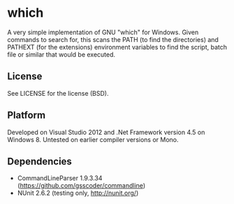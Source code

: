 which
===
A very simple implementation of GNU "which" for Windows. Given commands to
search for, this scans the PATH (to find the directories) and PATHEXT (for the
extensions) environment variables to find the script, batch file or similar 
that would be executed. 

License
---
See LICENSE for the license (BSD).

Platform
---
Developed on Visual Studio 2012 and .Net Framework version 4.5 on Windows 8. 
Untested on earlier compiler versions or Mono.

Dependencies
---
 - CommandLineParser 1.9.3.34 (https://github.com/gsscoder/commandline)
 - NUnit 2.6.2 (testing only, http://nunit.org/)

